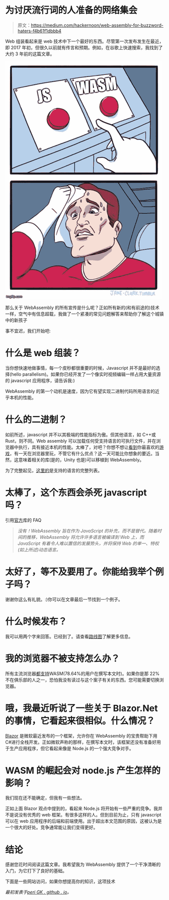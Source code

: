 # 为讨厌流行词的人准备的网络集会

> 原文：<https://medium.com/hackernoon/web-assembly-for-buzzword-haters-f4b61f1dbbb4>

Web 组装看起来是 web 技术中下一个最好的东西。尽管第一次发布发生在最近，即 2017 年初，但很久以前就有传言和预期。例如，在谷歌上快速搜索，我找到了大约 3 年前的这篇文章。

![](img/91a80dc64ceda87c9275b07c3c8c4fa7.png)

那么关于 WebAssembly 的所有宣传是什么呢？正如所有新的(和有前途的)技术一样，空气中有信息超载，我做了一个紧凑的常见问题解答来帮助你了解这个城镇中的新孩子

事不宜迟，我们开始吧:

# 什么是 web 组装？

当你想快速地做事情，每一个皮秒都很重要的时候，Javascript 并不是最好的选择(hello parallelism)。如果你已经开发了一个像实时视频编辑一样占用大量资源的 javascript 应用程序，请告诉我:)

WebAssembly 的第一个动机是速度，因为它有望实现二进制代码所用语言的近乎本机的性能。

# 什么的二进制？

如前所述，javascript 并不以其极端的性能指标为傲。但其他语言，如 C++或 Rust，则不同。Web assembly 可以加载任何受支持语言的可执行文件，并在浏览器中执行，具有接近本机的性能。太棒了，对吧？你想不想让[看到](https://hacks.mozilla.org/2017/07/webassembly-for-native-games-on-the-web/)你最喜欢的[游戏](https://hackernoon.com/games-build-on-webassembly-3679b3962a19)，有一天在浏览器里玩，不管它有什么优点？这一天可能比你想象的要近。当然，这意味着相关的库(是的，Unity 也是)可以移植到 WebAssembly。

为了完整起见，[这里的](https://github.com/appcypher/awesome-wasm-langs)是支持的语言的完整列表。

# 太棒了，这个东西会杀死 javascript 吗？

引用[官方](https://github.com/WebAssembly/design/blob/master/FAQ.md)库的 FAQ

> *没有！WebAssembly 旨在作为 JavaScript 的补充，而不是替代。随着时间的推移，WebAssembly 将允许许多语言被编译到 Web 上，而 JavaScript 有着令人难以置信的发展势头，并将保持 Web 的单一、特权(如上所述)动态语言。*

# 太好了，等不及要用了。你能给我举个例子吗？

谢谢你这么有礼貌。:)你可以在文章最后一节找到一个例子。

# 什么时候发布？

我可以用两个字来回答。已经到了。请查看[路线图](https://webassembly.org/roadmap/)了解更多信息。

# 我的浏览器不被支持怎么办？

所有主流浏览器[都支持](https://caniuse.com/#feat=wasm)WASM(78.64%的用户在撰写本文时)。如果你是那 22%不在俱乐部的人之一，恐怕我没有读过与这个案子有关的东西。您可能需要切换浏览器。

# 哦，我最近听说了一些关于 Blazor.Net 的事情，它看起来很相似。什么情况？

[Blazor](https://blazor.net/index.html) 是微软最近发布的一个框架，允许你在 WebAssembly 的宝贵帮助下用 C#进行全栈开发。正如微软声称的那样，在撰写本文时，该框架还没有准备好用于生产应用程序，但它看起来像是 Node.js 的一个强大竞争对手。

# WASM 的崛起会对 node.js 产生怎样的影响？

我们现在还不能确定，但我有一些想法。

正如上面 Blazor 观点中提到的，看起来 Node.js 将开始有一些严重的竞争。我并不是说没有优秀的 web 框架。有很多这样的人。但到目前为止，只有 javascript 可以在 web 应用程序的后端和前端使用。出于超出本文范围的原因，这被认为是一个很大的好处。竞争通常能让我们变得更好。

# 结论

感谢您花时间阅读这篇文章。我希望我为 WebAssembly 提供了一个干净清晰的入门，为它打下了良好的基础。

下面是一些网站访问，如果你想提高你的知识，这项技术

*最初发表于*[*peri GK . github . io*](https://perigk.github.io/)*。*